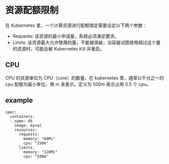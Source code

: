 # 资源配额限制
在 Kubernetes 里，一个计算资源进行配额限定需要设定以下两个参数：
- Requests: 该资源的最小申请量，系统必须满足要求。
- Limits: 该资源最大允许使用的量，不能被突破，当容器试图使用超过这个量的资源时，可能会被 Kubernetes Kill 并重启。

## CPU
CPU 的资源单位为 CPU（core）的数量。在 kubernetes 里，通常以千分之一的 cpu 配额为最小单位，用 m 来表示。定义为 500m 表示占用 0.5 个 cpu。

## example
```
spec:
  containers:
  - name: db
    image: mysql
    resources:
      requests:
        memory: "64Mi"
        cpu: "250m"
      limits:
        memory: "128Mi"
        cpu: "500m"
```
